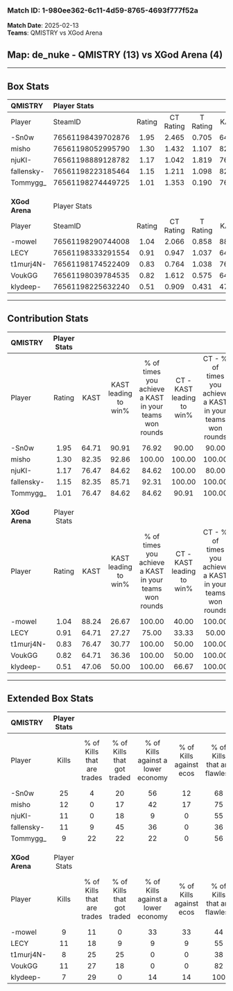 ### Match ID: 1-980ee362-6c11-4d59-8765-4693f777f52a  
**Match Date**: 2025-02-13  
**Teams**: QMISTRY vs XGod Arena  

## **Map**: de_nuke - QMISTRY (13) vs XGod Arena (4)  
---  

## Box Stats  

| **QMISTRY**    | Player Stats      |        |           |          |       |       |       |         |        |      |     |
| :- | :- | :-: | :-: | :-: | :-: | :-: | :-: | :-: | :-: | :-: | :-: |
| Player         | SteamID           | Rating | CT Rating | T Rating | KAST  |  ADR  | Kills | Assists | Deaths | K/D  | HS% |
| -Sn0w          | 76561198439702876 |  1.95  |   2.465   |  0.705   | 64.71 | 138.8 |  25   |    2    |   10   | 2.50 | 28  |
| misho          | 76561198052995790 |  1.30  |   1.432   |  1.107   | 82.35 | 79.2  |  12   |    5    |   8    | 1.50 | 66  |
| njuKI-         | 76561198889128782 |  1.17  |   1.042   |  1.819   | 76.47 | 83.7  |  11   |    7    |   10   | 1.10 | 54  |
| fallensky-     | 76561198223185464 |  1.15  |   1.211   |  1.098   | 82.35 | 73.1  |  11   |    6    |   11   | 1.00 | 63  |
| Tommygg_       | 76561198274449725 |  1.01  |   1.353   |  0.190   | 76.47 | 47.8  |   9   |    0    |   7    | 1.29 | 44  |
|                |                   |        |           |          |       |       |       |         |        |      |     |
|                |                   |        |           |          |       |       |       |         |        |      |     |
|                |                   |        |           |          |       |       |       |         |        |      |     |
| **XGod Arena** | Player Stats      |        |           |          |       |       |       |         |        |      |     |
| Player         | SteamID           | Rating | CT Rating | T Rating | KAST  |  ADR  | Kills | Assists | Deaths | K/D  | HS% |
| -mowel         | 76561198290744008 |  1.04  |   2.066   |  0.858   | 88.24 | 70.9  |   9   |    5    |   12   | 0.75 | 33  |
| LECY           | 76561198333291554 |  0.91  |   0.947   |  1.037   | 64.71 | 77.3  |  11   |    2    |   14   | 0.79 | 54  |
| t1murj4N-      | 76561198174522409 |  0.83  |   0.764   |  1.038   | 76.47 | 59.3  |   8   |    4    |   13   | 0.62 | 62  |
| VoukGG         | 76561198039784535 |  0.82  |   1.612   |  0.575   | 64.71 | 66.4  |  11   |    2    |   16   | 0.69 | 81  |
| klydeep-       | 76561198225632240 |  0.51  |   0.909   |  0.431   | 47.06 | 42.0  |   7   |    3    |   13   | 0.54 | 57  |
---  

## Contribution Stats  

| **QMISTRY**    | Player Stats |       |                      |                                                        |                           |                                                             |                          |                                                            |
| :- | :-: | :-: | :-: | :-: | :-: | :-: | :-: | :-: |
| Player         |    Rating    | KAST  | KAST leading to win% | % of times you achieve a KAST in your teams won rounds | CT - KAST leading to win% | CT - % of times you achieve a KAST in your teams won rounds | T - KAST leading to win% | T - % of times you achieve a KAST in your teams won rounds |
| -Sn0w          |     1.95     | 64.71 |        90.91         |                         76.92                          |           90.00           |                            90.00                            |          100.00          |                           33.33                            |
| misho          |     1.30     | 82.35 |        92.86         |                         100.00                         |          100.00           |                           100.00                            |          75.00           |                           100.00                           |
| njuKI-         |     1.17     | 76.47 |        84.62         |                         84.62                          |          100.00           |                            80.00                            |          60.00           |                           100.00                           |
| fallensky-     |     1.15     | 82.35 |        85.71         |                         92.31                          |          100.00           |                           100.00                            |          50.00           |                           66.67                            |
| Tommygg_       |     1.01     | 76.47 |        84.62         |                         84.62                          |           90.91           |                           100.00                            |          50.00           |                           33.33                            |
|                |              |       |                      |                                                        |                           |                                                             |                          |                                                            |
|                |              |       |                      |                                                        |                           |                                                             |                          |                                                            |
|                |              |       |                      |                                                        |                           |                                                             |                          |                                                            |
| **XGod Arena** | Player Stats |       |                      |                                                        |                           |                                                             |                          |                                                            |
| Player         |    Rating    | KAST  | KAST leading to win% | % of times you achieve a KAST in your teams won rounds | CT - KAST leading to win% | CT - % of times you achieve a KAST in your teams won rounds | T - KAST leading to win% | T - % of times you achieve a KAST in your teams won rounds |
| -mowel         |     1.04     | 88.24 |        26.67         |                         100.00                         |           40.00           |                           100.00                            |          20.00           |                           100.00                           |
| LECY           |     0.91     | 64.71 |        27.27         |                         75.00                          |           33.33           |                            50.00                            |          25.00           |                           100.00                           |
| t1murj4N-      |     0.83     | 76.47 |        30.77         |                         100.00                         |           50.00           |                           100.00                            |          22.22           |                           100.00                           |
| VoukGG         |     0.82     | 64.71 |        36.36         |                         100.00                         |           50.00           |                           100.00                            |          28.57           |                           100.00                           |
| klydeep-       |     0.51     | 47.06 |        50.00         |                         100.00                         |           66.67           |                           100.00                            |          40.00           |                           100.00                           |
---  

## Extended Box Stats  

| **QMISTRY**    | Player Stats |                            |                            |                                    |                         |                              |                                 |        |                             |                                     |                          |                               |                            |
| :- | :-: | :-: | :-: | :-: | :-: | :-: | :-: | :-: | :-: | :-: | :-: | :-: | :-: |
| Player         |    Kills     | % of Kills that are trades | % of Kills that got traded | % of Kills against a lower economy | % of Kills against ecos | % of Kills that are flawless | % of Kills that are close duels | Deaths | % of Deaths that get traded | % of Deaths against a lower economy | % of Deaths against ecos | % of Deaths that are flawless | % of Deaths that are close |
| -Sn0w          |      25      |             4              |             20             |                 56                 |           12            |              68              |                8                |   10   |              0              |                 20                  |            0             |              90               |             0              |
| misho          |      12      |             0              |             17             |                 42                 |           17            |              75              |                0                |   8    |             13              |                 38                  |            0             |              50               |             25             |
| njuKI-         |      11      |             0              |             18             |                 9                  |            0            |              55              |                0                |   10   |             30              |                 40                  |            0             |              40               |             10             |
| fallensky-     |      11      |             9              |             45             |                 36                 |            0            |              36              |               18                |   11   |              9              |                 36                  |            0             |              64               |             0              |
| Tommygg_       |      9       |             22             |             22             |                 22                 |            0            |              56              |               22                |   7    |              0              |                 43                  |            0             |              71               |             14             |
|                |              |                            |                            |                                    |                         |                              |                                 |        |                             |                                     |                          |                               |                            |
|                |              |                            |                            |                                    |                         |                              |                                 |        |                             |                                     |                          |                               |                            |
|                |              |                            |                            |                                    |                         |                              |                                 |        |                             |                                     |                          |                               |                            |
| **XGod Arena** | Player Stats |                            |                            |                                    |                         |                              |                                 |        |                             |                                     |                          |                               |                            |
| Player         |    Kills     | % of Kills that are trades | % of Kills that got traded | % of Kills against a lower economy | % of Kills against ecos | % of Kills that are flawless | % of Kills that are close duels | Deaths | % of Deaths that get traded | % of Deaths against a lower economy | % of Deaths against ecos | % of Deaths that are flawless | % of Deaths that are close |
| -mowel         |      9       |             11             |             0              |                 33                 |           33            |              44              |               22                |   12   |             42              |                  0                  |            0             |              58               |             8              |
| LECY           |      11      |             18             |             9              |                 9                  |            9            |              55              |               18                |   14   |             21              |                  7                  |            7             |              43               |             29             |
| t1murj4N-      |      8       |             25             |             25             |                 0                  |            0            |              38              |                0                |   13   |             31              |                  0                  |            0             |              69               |             0              |
| VoukGG         |      11      |             27             |             18             |                 0                  |            0            |              82              |                0                |   16   |             13              |                  0                  |            0             |              63               |             6              |
| klydeep-       |      7       |             29             |             0              |                 14                 |           14            |             100              |                0                |   13   |             15              |                  0                  |            0             |              69               |             0              |
